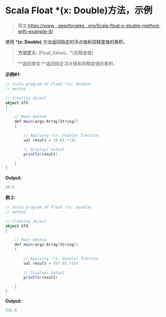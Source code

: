 # Scala Float *(x: Double)方法，示例

> 原文:[https://www . geesforgeks . org/Scala-float-x-double-method-with-example-9/](https://www.geeksforgeeks.org/scala-float-x-double-method-with-example-9/)

使用 ***(x: Double)** 方法返回指定的浮点值和双精度值的乘积。

> **方法定义:** (Float_Value)。*(双精度值)
> 
> **返回类型:**返回指定浮点值和双精度值的乘积。

**示例#1:**

```scala
// Scala program of Float *(x: Double)
// method

// Creating object
object GfG
{ 

    // Main method
    def main(args:Array[String])
    {

        // Applying *(x: Double) function
        val result = (6.0).*(5)

        // Displays output
        println(result)

    }
} 
```

**Output:**

```scala
30.0

```

**例 2:**

```scala
// Scala program of Float *(x: Double)
// method

// Creating object
object GfG
{ 

    // Main method
    def main(args:Array[String])
    {

        // Applying *(x: Double) function
        val result = (67.0).*(5)

        // Displays output
        println(result)

    }
} 
```

**Output:**

```scala
335.0

```